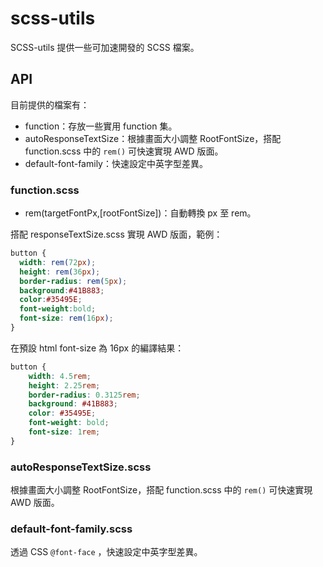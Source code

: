 # scss-utils
SCSS-utils 提供一些可加速開發的 SCSS 檔案。

## API
目前提供的檔案有：
- function：存放一些實用 function 集。
- autoResponseTextSize：根據畫面大小調整 RootFontSize，搭配 function.scss 中的 `rem()` 可快速實現 AWD 版面。
- default-font-family：快速設定中英字型差異。

### function.scss
- rem(targetFontPx,[rootFontSize])：自動轉換 px 至 rem。

搭配 responseTextSize.scss 實現 AWD 版面，範例：
```scss
button {
  width: rem(72px);
  height: rem(36px);
  border-radius: rem(5px);
  background:#41B883;
  color:#35495E;
  font-weight:bold;
  font-size: rem(16px);
}
```
在預設 html font-size 為 16px 的編譯結果：
```css
button {
    width: 4.5rem;
    height: 2.25rem;
    border-radius: 0.3125rem;
    background: #41B883;
    color: #35495E;
    font-weight: bold;
    font-size: 1rem;
}
```


### autoResponseTextSize.scss
根據畫面大小調整 RootFontSize，搭配 function.scss 中的 `rem()` 可快速實現 AWD 版面。

### default-font-family.scss
透過 CSS `@font-face` ，快速設定中英字型差異。
